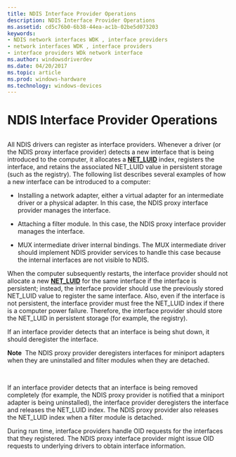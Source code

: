```yaml
---
title: NDIS Interface Provider Operations
description: NDIS Interface Provider Operations
ms.assetid: cd5c76b0-6b38-44ea-ac1b-02be5d073203
keywords:
- NDIS network interfaces WDK , interface providers
- network interfaces WDK , interface providers
- interface providers WDk network interface
ms.author: windowsdriverdev
ms.date: 04/20/2017
ms.topic: article
ms.prod: windows-hardware
ms.technology: windows-devices
---
```


# NDIS Interface Provider Operations


## <a href="" id="ddk-ndis-interface-provider-operations-ng"></a>


All NDIS drivers can register as interface providers. Whenever a driver (or the NDIS proxy interface provider) detects a new interface that is being introduced to the computer, it allocates a [**NET\_LUID**](https://msdn.microsoft.com/library/windows/hardware/ff568747) index, registers the interface, and retains the associated NET\_LUID value in persistent storage (such as the registry). The following list describes several examples of how a new interface can be introduced to a computer:

-   Installing a network adapter, either a virtual adapter for an intermediate driver or a physical adapter. In this case, the NDIS proxy interface provider manages the interface.

-   Attaching a filter module. In this case, the NDIS proxy interface provider manages the interface.

-   MUX intermediate driver internal bindings. The MUX intermediate driver should implement NDIS provider services to handle this case because the internal interfaces are not visible to NDIS.

When the computer subsequently restarts, the interface provider should not allocate a new [**NET\_LUID**](https://msdn.microsoft.com/library/windows/hardware/ff568747) for the same interface if the interface is persistent; instead, the interface provider should use the previously stored NET\_LUID value to register the same interface. Also, even if the interface is not persistent, the interface provider must free the NET\_LUID index if there is a computer power failure. Therefore, the interface provider should store the NET\_LUID in persistent storage (for example, the registry).

If an interface provider detects that an interface is being shut down, it should deregister the interface.

**Note**  The NDIS proxy provider deregisters interfaces for miniport adapters when they are uninstalled and filter modules when they are detached.

 

If an interface provider detects that an interface is being removed completely (for example, the NDIS proxy provider is notified that a miniport adapter is being uninstalled), the interface provider deregisters the interface and releases the NET\_LUID index. The NDIS proxy provider also releases the NET\_LUID index when a filter module is detached.

During run time, interface providers handle OID requests for the interfaces that they registered. The NDIS proxy interface provider might issue OID requests to underlying drivers to obtain interface information.

 

 





